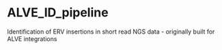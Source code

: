 # ALVE_ID_pipeline
Identification of ERV insertions in short read NGS data - originally built for ALVE integrations
